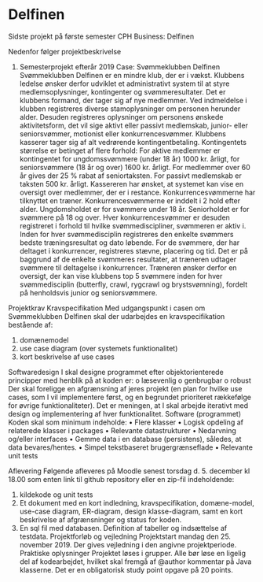 # Delfinen
Sidste projekt på første semester CPH Business: Delfinen 

Nedenfor følger projektbeskrivelse

  1. Semesterprojekt efterår 2019
Case: Svømmeklubben Delfinen
Svømmeklubben Delfinen er en mindre klub, der er i vækst. Klubbens ledelse ønsker derfor udviklet et administrativt system til at styre medlemsoplysninger, kontingenter og svømmeresultater.
Det er klubbens formand, der tager sig af nye medlemmer. Ved indmeldelse i klubben registreres diverse stamoplysninger om personen herunder alder.
Desuden registreres oplysninger om personens ønskede aktivitetsform, det vil sige aktivt eller passivt medlemskab, junior- eller seniorsvømmer, motionist eller konkurrencesvømmer.
Klubbens kasserer tager sig af alt vedrørende kontingentbetaling. Kontingentets størrelse er betinget af flere forhold:
For aktive medlemmer er kontingentet for ungdomssvømmere (under 18 år) 1000 kr. årligt, for seniorsvømmere (18 år og over) 1600 kr. årligt. 
For medlemmer over 60 år gives der 25 % rabat af seniortaksten. For passivt medlemskab er taksten 500 kr. årligt.
Kassereren har ønsket, at systemet kan vise en oversigt over medlemmer, der er i restance.
Konkurrencesvømmerne har tilknyttet en træner. Konkurrencesvømmerne er inddelt i 2 hold efter alder. Ungdomsholdet er for svømmere under 18 år. Seniorholdet er for svømmere på 18 og over. 
Hver konkurrencesvømmer er desuden registreret i forhold til hvilke svømmediscipliner, svømmeren er aktiv i.
Inden for hver svømmedisciplin registreres den enkelte svømmers bedste træningsresultat og dato løbende. 
For de svømmere, der har deltaget i konkurrencer, registreres stævne, placering og tid. 
Det er på baggrund af de enkelte svømmeres resultater, at træneren udtager svømmere til deltagelse i konkurrencer. 
Træneren ønsker derfor en oversigt, der kan vise klubbens top 5 svømmere inden for hver svømmedisciplin (butterfly, crawl, rygcrawl og brystsvømning), fordelt på henholdsvis junior og seniorsvømmere.


  Projektkrav
Kravspecifikation
Med udgangspunkt i casen om Svømmeklubben Delfinen skal der udarbejdes en kravspecifikation bestående af:
1. domænemodel
2. use case diagram (over systemets funktionalitet)
3. kort beskrivelse af use cases


Softwaredesign
I skal designe programmet efter objektorienterede principper med henblik på at koden er:
o læsevenlig o genbrugbar o robust
Der skal foreligge en afgrænsning af jeres projekt (en plan for hvilke use cases, som I vil implementere først, og en begrundet prioriteret rækkefølge for øvrige funktionaliteter).
Det er meningen, at I skal arbejde iterativt med design og implementering af hver funktionalitet.
Software (programmet)
Koden skal som minimum indeholde:
• Flere klasser
• Logisk opdeling af relaterede klasser i packages
• Relevante datastrukturer
• Nedarvning og/eller interfaces
• Gemme data i en database (persistens), således, at data bevares/hentes.
• Simpel tekstbaseret brugergrænseflade
• Relevante unit tests

  Aflevering
Følgende afleveres på Moodle senest torsdag d. 5. december kl 18.00 som enten link til github repository eller en zip-fil indeholdende:
1. kildekode og unit tests
2. Et dokument med en kort indledning, kravspecifikation, domæne-model, use-case
diagram, ER-diagram, design klasse-diagram, samt en kort beskrivelse af afgrænsninger og
status for koden.
3. En sql fil med databasen. Definition af tabeller og indsættelse af testdata.
Projektforløb og vejledning
Projektstart mandag den 25. november 2019.
Der gives vejledning i den angivne projektperiode.
Praktiske oplysninger
Projektet løses i grupper.
Alle bør løse en ligelig del af kodearbejdet, hvilket skal fremgå af @author kommentar på Java klasserne.
Det er en obligatorisk study point opgave på 20 points.


